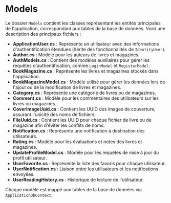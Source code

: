  
# Models

Le dossier `Models` contient les classes représentant les entités principales de l'application, correspondant aux tables de la base de données. Voici une description des principaux fichiers :

- **ApplicationUser.cs** : Représente un utilisateur avec des informations d'authentification étendues (hérite des fonctionnalités de `IdentityUser`).
- **Author.cs** : Modèle pour les auteurs de livres et magazines.
- **AuthModels.cs** : Contient des modèles auxiliaires pour gérer les requêtes d'authentification, comme `LoginModel` et `RegisterModel`.
- **BookMagazine.cs** : Représente les livres et magazines stockés dans l'application.
- **BookMagazineModel.cs** : Modèle utilisé pour gérer les données lors de l'ajout ou de la modification de livres et magazines.
- **Category.cs** : Représente une catégorie de livres ou de magazines.
- **Comment.cs** : Modèle pour les commentaires des utilisateurs sur les livres ou magazines.
- **CoverImageUuid.cs** : Contient les UUID des images de couverture, assurant l'unicité des noms de fichiers.
- **FileUuid.cs** : Contient les UUID pour chaque fichier de livre ou de magazine afin d'éviter les conflits de noms.
- **Notification.cs** : Représente une notification à destination des utilisateurs.
- **Rating.cs** : Modèle pour les évaluations et notes des livres et magazines.
- **UpdateProfileModel.cs** : Modèle pour les requêtes de mise à jour du profil utilisateur.
- **UserFavorite.cs** : Représente la liste des favoris pour chaque utilisateur.
- **UserNotification.cs** : Liaison entre les utilisateurs et les notifications envoyées.
- **UserReadingHistory.cs** : Historique de lecture de l'utilisateur.

Chaque modèle est mappé aux tables de la base de données via `ApplicationDbContext`.
